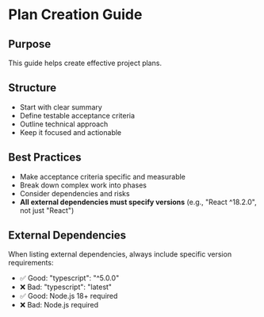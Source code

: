 # Plan Creation Guide

## Purpose
This guide helps create effective project plans.

## Structure
- Start with clear summary
- Define testable acceptance criteria  
- Outline technical approach
- Keep it focused and actionable

## Best Practices
- Make acceptance criteria specific and measurable
- Break down complex work into phases
- Consider dependencies and risks
- **All external dependencies must specify versions** (e.g., "React ^18.2.0", not just "React")

## External Dependencies
When listing external dependencies, always include specific version requirements:
- ✅ Good: "typescript": "^5.0.0"  
- ❌ Bad: "typescript": "latest"
- ✅ Good: Node.js 18+ required
- ❌ Bad: Node.js required